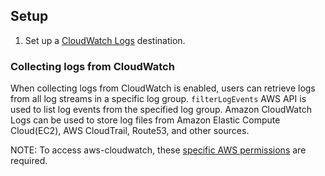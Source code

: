 ## Setup

1. Set up a [CloudWatch Logs](https://docs.aws.amazon.com/bedrock/latest/userguide/model-invocation-logging.html#setup-cloudwatch-logs-destination) destination.

### Collecting logs from CloudWatch

When collecting logs from CloudWatch is enabled, users can retrieve logs from
all log streams in a specific log group. `filterLogEvents` AWS API is used to
list log events from the specified log group. Amazon CloudWatch Logs can be used
to store log files from Amazon Elastic Compute Cloud(EC2), AWS CloudTrail,
Route53, and other sources.

NOTE: To access aws-cloudwatch, these [specific AWS permissions](https://www.elastic.co/guide/en/beats/filebeat/current/filebeat-input-aws-cloudwatch.html#_aws_permissions) are required.
